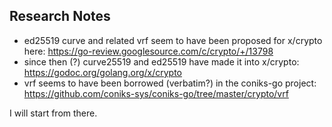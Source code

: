 ## Research Notes

- ed25519 curve and related vrf seem to have been proposed for x/crypto here: https://go-review.googlesource.com/c/crypto/+/13798
- since then (?) curve25519 and ed25519 have made it into x/crypto: https://godoc.org/golang.org/x/crypto
- vrf seems to have been borrowed (verbatim?) in the coniks-go project: https://github.com/coniks-sys/coniks-go/tree/master/crypto/vrf

I will start from there.

